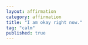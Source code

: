 ```yaml
---
layout: affirmation  
category: affirmation  
title: "I am okay right now."  
tag: "calm"
published: true
---
```

